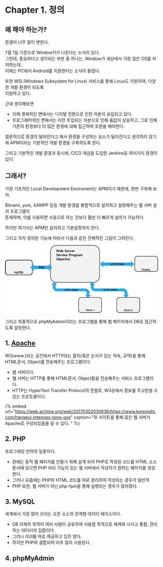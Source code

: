 # Chapter 1. 정의

## 왜 해야 하는가?

환경이 너무 많이 변한다.

7월 1일 기준으로 Window11가 나온다는 소식이 있다.  
그런데, 중요하다고 생각되는 부분 중 하나는, Window가 세상에서 가장 많은 OS를 차지하는데,  
이제는 PC에서 Android를 지원한다는 소식이 들렸다.

또한 WSL\(Windows Subsystem for Linux\) 서비스를 통해 Linux도 지원하여, 다양한 개발 환경이 되도록   
지원하고 있다.

근데 생각해보면

* 이제 경제적인 면에서는 디지털 전환으로 인한 자본이 유입되고 있다.
* 프로그래머적인 면에서는 이런 투입되는 자본으로 인해 몸값이 상승하고, 그로 인해 기존의 환경보다 더 많은 환경에 대해 접근하여 호환을 해야한다.

결론적으로 환경이 달라진다고 해서 환경을 구성하는 요소가 달라진다고 생각하지 않기에 APM이라는 기본적인 개발 환경을 구축하도록 한다.

그리고 기본적인 개발 환경과 동시에, CICD 개념을 도입한 Jenkins등 여러가지 환경이 있다.

## 그래서?

가장 기초적인 Local Development Enviroment는 APM이기 때문에, 한번 구축해 보자.

Bitnami, yum, XAMPP 등등 개발 환경을 통합적으로 설치하고 설정해주는 웹 서버 설치 프로그램이   
존재하며, 이를 사용하면 수동으로 하는 것보다 훨씬 더 빠르게 설치가 가능하다.

하지만 여기서는 APM만 설치하고 기본설정까지 한다.

그리고 각자 정의된 기능에 따라서 다음과 같은 전체적인 그림이 그려진다.

![Client 1 &#x3161;&amp;gt; Client 2&#xAE4C;&#xC9C0; HTML&#xBB38;&#xC11C; &#xD639;&#xC740; Object&#xAC00; &#xC804;&#xB2EC;&#xB418;&#xB294; &#xACFC;&#xC815;](../../../.gitbook/assets/image%20%28277%29.png)



그리고 최종적으로 phpMyAdmin이라는 프로그램을 통해 웹 페이지에서 DB로 접근하도록 설정한다.

## 1. [Apache](../../unity-handling/h-i-j-k-l-m-n.md#local-development-enviroment)

W3\(www.\)라는 공간에서 HTTP라는 절차\(혹은 순서가 있는 약속, 규약\)을 통해 HTML문서, Object를 전송해주는 프로그램이다. 

* 웹 서버이다.
* 웹 서버는 HTTP를 통해 HTML문서, Object들을 전송해주는 서비스 프로그램이다.
* HTTP는 HyperText Transfer Protocol의 준말로, W3상에서 정보를 주고받을 수 있는 프로토콜이다.

{% embed url="https://web.archive.org/web/20170302030636/https://www.koresight.com/hangeul-inteones-tong-gye" caption="위 사이트를 통해 많은 웹 서버가 Apache로 구성되있음을 알 수 있다. " %}

## 2. PHP

프로그래밍 언어의 일종이다.

* 원래는 동적 웹 페이지를 만들기 위해 설계 되어 PHP로 작성된 코드를 HTML 소스 문서에 넣으면 PHP 처리 기능이 있는 웹 서버에서 작성자가 원하는 페이지를 생성한다.
* 그러나 요즘에는 PHP와 HTML 코드를 따로 분리하여 작성하는 경우가 일반적
* PHP 또한, 웹 서버가 아닌 php-fpm을 통해 실행되는 경우가 많아졌다.

## 3. MySQL

세계에서 가장 많이 쓰이는 오픈 소스의 관계형 데이터 베이스이다.

* DB 자체의 목적이 여러 사람이 공유하여 사용할 목적으로 체계화 시키고 통합, 관리하는 데이터의  집합이다.
* 그러나 GUI를 따로 제공하고 있진 않다.
* 하지만 PHP와 결합되어 아주 많이 사용된다.

## 4. phpMyAdmin

